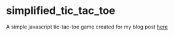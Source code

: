 # simplified_tic_tac_toe
A simple javascript tic-tac-toe game created for my blog post [here](https://devtavern.blogspot.com/2020/09/how-to-make-tic-tac-toe-game-using.html)
